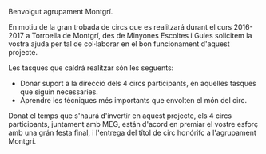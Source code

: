 Benvolgut agrupament Montgrí.

En motiu de la gran trobada de circs que es realitzará durant el curs 2016-2017 a Torroella de Montgrí, des de Minyones Escoltes i Guies solicitem la vostra ajuda per tal de col·laborar en el bon funcionament d'aquest projecte.

Les tasques que caldrá realitzar són les seguents:

* Donar suport a la direcció dels 4 circs participants, en aquelles tasques que siguin necessaries.
* Aprendre les técniques més importants que envolten el món del circ.

Donat el temps que s'haurá d'invertir en aquest projecte, els 4 circs participants, juntament amb MEG, están d'acord en premiar el vostre esforç amb una grán festa final, i l'entrega del títol de circ honórifc a l'agrupament Montgrí.